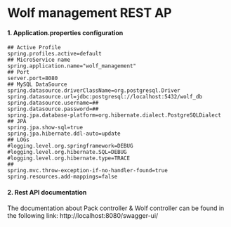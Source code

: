 # Wolf management REST AP

#### 1. Application.properties configuration

```
## Active Profile
spring.profiles.active=default
## MicroService name
spring.application.name="wolf_management"
## Port
server.port=8080
## MySQL DataSource
spring.datasource.driverClassName=org.postgresql.Driver
spring.datasource.url=jdbc:postgresql://localhost:5432/wolf_db
spring.datasource.username=##
spring.datasource.password=##
spring.jpa.database-platform=org.hibernate.dialect.PostgreSQLDialect
## JPA
spring.jpa.show-sql=true
spring.jpa.hibernate.ddl-auto=update
## LOGs
#logging.level.org.springframework=DEBUG
#logging.level.org.hibernate.SQL=DEBUG
#logging.level.org.hibernate.type=TRACE
##
spring.mvc.throw-exception-if-no-handler-found=true
spring.resources.add-mappings=false
```

#### 2. Rest API documentation
 The documentation about Pack controller & Wolf controller can be found in the following link:
 http://localhost:8080/swagger-ui/
